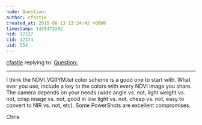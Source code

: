 ```yaml
---
node: Question: 
author: cfastie
created_at: 2015-08-13 13:24:42 +0000
timestamp: 1439472282
nid: 12127
cid: 12374
uid: 554
---
```




[cfastie](../profile/cfastie) replying to: [Question: ](../notes/monoxyde/08-09-2015/question)

----
I think the NDVI_VGRYM.lut color scheme is a good one to start with. What ever you use, include a key to the colors with every NDVI image you share. The camera depends on your needs (wide angle vs. not, light weight vs. not, crisp image vs. not, good in low light vs. not, cheap vs. not, easy to convert to NIR vs. not, etc). Some PowerShots are excellent compromises.

Chris